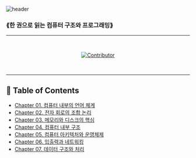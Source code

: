![header](https://capsule-render.vercel.app/api?type=wave&color=auto&height=400&section=header&text=computer-study&fontSize=80)

### ⟪한 권으로 읽는 컴퓨터 구조와 프로그래밍⟫

---

<div align=center>

<br>
  
[![Contributor](https://contrib.rocks/image?repo=seoulsaram/computer-study)](https://github.com/seoulsaram/computer-study/graphs/contributors)

<br>
  
</div>

---

## 📝 Table of Contents

- [Chapter 01. 컴퓨터 내부의 언어 체계](Chapter01/README.md)
- [Chapter 02. 전자 회로의 조합 논리](Chapter02/README.md)
- [Chapter 03. 메모리와 디스크의 핵심](Chapter03/README.md)
- [Chapter 04. 컴퓨터 내부 구조](Chapter04/README.md)
- [Chapter 05. 컴퓨터 아키텍처와 운영체제](Chapter05/README.md)
- [Chapter 06. 입출력과 네트워킹](Chapter06/README.md)
- [Chapter 07. 데이터 구조와 처리](Chapter07/README.md)
